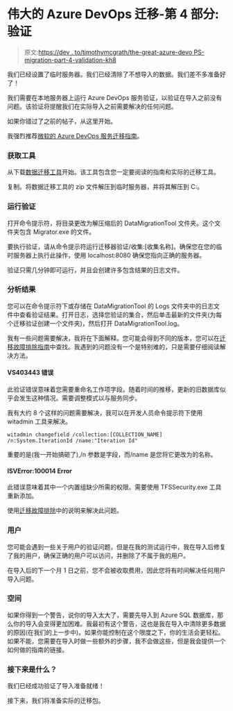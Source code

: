 # 伟大的 Azure DevOps 迁移-第 4 部分:验证

> 原文:[https://dev . to/timothymcgrath/the-great-azure-devo PS-migration-part-4-validation-kh8](https://dev.to/timothymcgrath/the-great-azure-devops-migration-part-4-validation-kh8)

我们已经设置了临时服务器。我们已经清除了不想导入的数据。我们差不多准备好了！

我们需要在本地服务器上运行 Azure DevOps 服务验证，以验证在导入之前没有问题。该验证将提醒我们在实际导入之前需要解决的任何问题。

如果你错过了之前的帖子，从这里开始。

我强烈推荐[微软的 Azure DevOps 服务迁移指南](https://azure.microsoft.com/en-us/services/devops/migrate/)。

### [](#get-the-tool)获取工具

从下载[数据迁移工具](https://azure.microsoft.com/en-us/services/devops/migrate/)开始。该工具包含您一定要阅读的指南和实际的迁移工具。

复制。将数据迁移工具的 zip 文件解压到临时服务器，并将其解压到 C:。

### [](#run-validation)运行验证

打开命令提示符，将目录更改为解压缩后的 DataMigrationTool 文件夹。这个文件夹包含 Migrator.exe 的文件。

要执行验证，请从命令提示符运行迁移器验证/收集:[收集名称]。确保您在您的临时服务器上执行此操作，使用 localhost:8080 确保您指向正确的服务器。

验证只需几分钟即可运行，并且会创建许多包含结果的日志文件。

### [](#analyze-the-results)分析结果

您可以在命令提示符下或存储在 DataMigrationTool 的 Logs 文件夹中的日志文件中查看验证结果。打开日志，选择您验证的集合，然后单击最新的文件夹(为每个迁移验证创建一个文件夹)，然后打开 DataMigrationTool.log。

我有一些问题需要解决，我将在下面解释。您可能会得到不同的版本，您可以在[迁移故障排除指南](https://docs.microsoft.com/en-us/azure/devops/migrate/migration-troubleshooting?view=azure-devops)中查找。我遇到的问题没有一个是特别难的，只是需要仔细阅读解决方法。

#### [](#vs403443-error)VS403443 错误

此验证错误意味着您需要重命名工作项字段。随着时间的推移，更新的旧数据库似乎会发生这种情况。需要调整模式以与服务同步。

我有大约 8 个这样的问题需要解决，我可以在开发人员命令提示符下使用 witadmin 工具来解决。

```
witadmin changefield /collection:[COLLECTION_NAME] /n:System.IterationId /name:"Iteration Id" 
```

重要的是(我一开始搞砸了),/n 参数是字段，而/name 是您将它更改为的名称。

#### [](#isverror100014-error)ISVError:100014 Error

此错误意味着其中一个内置组缺少所需的权限。需要使用 TFSSecurity.exe 工具重新添加。

使用[迁移故障排除](https://docs.microsoft.com/en-us/azure/devops/migrate/migration-troubleshooting?view=azure-devops#isverror100014)中的说明来解决此问题。

### [](#users)用户

您可能会遇到一些关于用户的验证问题，但是在我的测试运行中，我在导入后修复了我的用户，确保正确的用户可以访问，并删除了不属于我的用户。

在导入后的下一个月 1 日之前，您不会被收取费用，因此您将有时间解决任何用户导入问题。

### [](#space)空间

如果你得到一个警告，说你的导入太大了，需要先导入到 Azure SQL 数据库，那么你的导入会变得更加困难。我最初有这个警告，这也是我在导入中清除更多数据的原因(在我们的上一步中)。如果你能控制在这个限度之下，你的生活会更轻松。如果不能，您需要在导入时做一些额外的步骤，我不会做这些，但是我会提供一个如何做的指南的链接。

### [](#whats-next)接下来是什么？

我们已经成功验证了导入准备就绪！

接下来，我们将准备实际的迁移包。